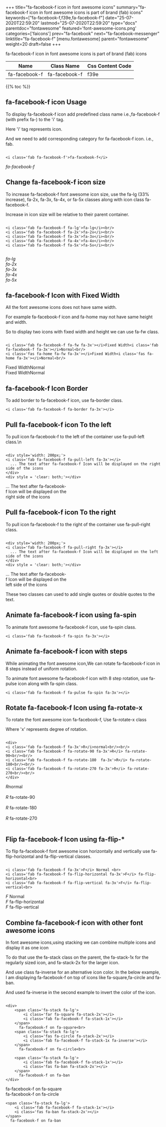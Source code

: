 +++
title="fa-facebook-f icon in font awesome icons"
summary="fa-facebook-f icon in font awesome icons is part of brand (fab) icons"
keywords=["fa-facebook-f,f39e,fa-facebook-f"]
date="25-07-2020T22:59:20"
lastmod="25-07-2020T22:59:20"
type="docs"
parentdoc="fontawesome"
featured='font-awesome-icons.png'
categories=['faicons']
prev="fa-facebook"
next="fa-facebook-messenger"
linktitle="fa-facebook-f"
[menu.fontawesome]
parent="fontawesome"
weight=20
draft=false
+++


fa-facebook-f icon in font awesome icons is part of brand (fab) icons

<div class='table-responsive'><table class='table'><thead><tr><th>Name</th><th>Class Name</th><th>Css Content Code</th></tr></thead><tbody><tr><td>fa-facebook-f</td><td>fa-facebook-f</td><td>f39e</td></tr></tbody></table></div>


{{% toc %}}


## fa-facebook-f icon Usage

To display fa-facebook-f icon add predefined class name i.e.,fa-facebook-f (with prefix fa-) to the 'i' tag.

Here 'i' tag represents icon.

And we need to add corresponding category for fa-facebook-f icon. i.e., fab.


```

<i class='fab fa-facebook-f'>fa-facebook-f</i>
```

<i class='fab fa-facebook-f'>fa-facebook-f</i>




## Change fa-facebook-f icon size
To increase fa-facebook-f font awesome icon size, use the fa-lg (33% increase), fa-2x, fa-3x, fa-4x, or fa-5x classes along with icon class fa-facebook-f.

Increase in icon size will be relative to their parent container. 

```

<i class='fab fa-facebook-f fa-lg'>fa-lg</i><br/>
<i class='fab fa-facebook-f fa-2x'>fa-2x</i><br/>
<i class='fab fa-facebook-f fa-3x'>fa-3x</i><br/>
<i class='fab fa-facebook-f fa-4x'>fa-4x</i><br/>
<i class='fab fa-facebook-f fa-5x'>fa-5x</i><br/>
            
```

<i class='fab fa-facebook-f fa-lg'>fa-lg</i><br/>
<i class='fab fa-facebook-f fa-2x'>fa-2x</i><br/>
<i class='fab fa-facebook-f fa-3x'>fa-3x</i><br/>
<i class='fab fa-facebook-f fa-4x'>fa-4x</i><br/>
<i class='fab fa-facebook-f fa-5x'>fa-5x</i><br/>
            



## fa-facebook-f Icon with Fixed Width 

All the font awesome icons does not have same width.

For example fa-facebook-f icon and fa-home may not have same height and width.

So to display two icons with fixed width and height we can use fa-fw class.


```

<i class='fab fa-facebook-f fa-fw fa-3x'></i>Fixed Width<i class='fab fa-facebook-f fa-3x'></i>Normal<br/>
<i class='fas fa-home fa-fw fa-3x'></i>Fixed Width<i class='fas fa-home fa-3x'></i>Normal<br/>
```

<i class='fab fa-facebook-f fa-fw fa-3x'></i>Fixed Width<i class='fab fa-facebook-f fa-3x'></i>Normal<br/>
<i class='fas fa-home fa-fw fa-3x'></i>Fixed Width<i class='fas fa-home fa-3x'></i>Normal<br/>



## fa-facebook-f Icon Border 

To add border to fa-facebook-f icon, use fa-border class.


```
<i class='fab fa-facebook-f fa-border fa-3x'></i>

```
<i class='fab fa-facebook-f fa-border fa-3x'></i>





## Pull fa-facebook-f icon To the left

To pull icon fa-facebook-f to the left of the container use fa-pull-left class.\n

```

<div style='width: 200px;'>
<i class='fab fa-facebook-f fa-pull-left fa-3x'></i>
  ... The text after fa-facebook-f Icon will be displayed on the right side of the icons
</div>
<div style = 'clear: both;'></div>
```

<div style='width: 200px;'>
<i class='fab fa-facebook-f fa-pull-left fa-3x'></i>
  ... The text after fa-facebook-f Icon will be displayed on the right side of the icons
</div>
<div style = 'clear: both;'></div>




## Pull fa-facebook-f icon To the right
To pull icon fa-facebook-f to the right of the container use fa-pull-right class.

```

<div style='width: 200px;'>
<i class='fab fa-facebook-f fa-pull-right fa-3x'></i>
  ... The text after fa-facebook-f Icon will be displayed on the left side of the icons
</div>
<div style = 'clear: both;'></div>
```

<div style='width: 200px;'>
<i class='fab fa-facebook-f fa-pull-right fa-3x'></i>
  ... The text after fa-facebook-f Icon will be displayed on the left side of the icons
</div>
<div style = 'clear: both;'></div>

These two classes can used to add single quotes or double quotes to the text.


## Animate fa-facebook-f icon using fa-spin
To animate font awesome fa-facebook-f icon, use fa-spin class.

```
<i class='fab fa-facebook-f fa-spin fa-3x'></i>
```
<i class='fab fa-facebook-f fa-spin fa-3x'></i>




## Animate fa-facebook-f icon with steps
While animating the font awesome icon,We can rotate fa-facebook-f icon in 8 steps instead of uniform rotation.

To animate font awesome fa-facebook-f icon with 8 step rotation, use fa-pulse icon along with fa-spin class.


```
<i class='fab fa-facebook-f fa-pulse fa-spin fa-3x'></i>

```
<i class='fab fa-facebook-f fa-pulse fa-spin fa-3x'></i>





## Rotate fa-facebook-f Icon using fa-rotate-x
To rotate the font awesome icon fa-facebook-f, Use fa-rotate-x class

Where 'x' represents degree of rotation.


```

<div>
<i class='fab fa-facebook-f fa-3x'>R</i>normal<br/><br/>
<i class='fab fa-facebook-f fa-rotate-90 fa-3x'>R</i> fa-rotate-90<br/><br/> 
<i class='fab fa-facebook-f fa-rotate-180  fa-3x'>R</i> fa-rotate-180<br/><br/> 
<i class='fab fa-facebook-f fa-rotate-270 fa-3x'>R</i> fa-rotate-270<br/><br/>
</div>
```

<div>
<i class='fab fa-facebook-f fa-3x'>R</i>normal<br/><br/>
<i class='fab fa-facebook-f fa-rotate-90 fa-3x'>R</i> fa-rotate-90<br/><br/> 
<i class='fab fa-facebook-f fa-rotate-180  fa-3x'>R</i> fa-rotate-180<br/><br/> 
<i class='fab fa-facebook-f fa-rotate-270 fa-3x'>R</i> fa-rotate-270<br/><br/>
</div>




## Flip fa-facebook-f Icon using fa-flip-*
To flip fa-facebook-f font awesome icon horizontally and vertically use fa-flip-horizontal and fa-flip-vertical classes. 

```

<i class='fab fa-facebook-f fa-3x'>F</i> Normal <br>
<i class='fab fa-facebook-f fa-flip-horizontal fa-3x'>F</i> fa-flip-horizontal<br>
<i class='fab fa-facebook-f fa-flip-vertical fa-3x'>F</i> fa-flip-vertical<br>
```

<i class='fab fa-facebook-f fa-3x'>F</i> Normal <br>
<i class='fab fa-facebook-f fa-flip-horizontal fa-3x'>F</i> fa-flip-horizontal<br>
<i class='fab fa-facebook-f fa-flip-vertical fa-3x'>F</i> fa-flip-vertical<br>




## Combine fa-facebook-f icon with other font awesome icons
In font awesome icons,using stacking we can combine multiple icons and display it as one icon 

To do that use the fa-stack class on the parent, the fa-stack-1x for the regularly sized icon, and fa-stack-2x for the larger icon.

And use class fa-inverse for an alternative icon color. 
In the below example, I am displaying fa-facebook-f on top of icons like fa-square,fa-circle and fa-ban.

And used fa-inverse in the second example to invert the color of the icon.

```

<div>
    <span class='fa-stack fa-lg'>
        <i class='far fa-square fa-stack-2x'></i>
        <i class='fab fa-facebook-f fa-stack-1x'></i>
    </span>
      fa-facebook-f on fa-square<br>
    <span class='fa-stack fa-lg'>
        <i class='fas fa-circle fa-stack-2x'></i>
        <i class='fab fa-facebook-f fa-stack-1x fa-inverse'></i>
    </span>
      fa-facebook-f on fa-circle<br>

    <span class='fa-stack fa-lg'>
        <i class='fab fa-facebook-f fa-stack-1x'></i>
        <i class='fas fa-ban fa-stack-2x'></i>
    </span>
      fa-facebook-f on fa-ban
</div>
```

<div>
    <span class='fa-stack fa-lg'>
        <i class='far fa-square fa-stack-2x'></i>
        <i class='fab fa-facebook-f fa-stack-1x'></i>
    </span>
      fa-facebook-f on fa-square<br>
    <span class='fa-stack fa-lg'>
        <i class='fas fa-circle fa-stack-2x'></i>
        <i class='fab fa-facebook-f fa-stack-1x fa-inverse'></i>
    </span>
      fa-facebook-f on fa-circle<br>

    <span class='fa-stack fa-lg'>
        <i class='fab fa-facebook-f fa-stack-1x'></i>
        <i class='fas fa-ban fa-stack-2x'></i>
    </span>
      fa-facebook-f on fa-ban
</div>






